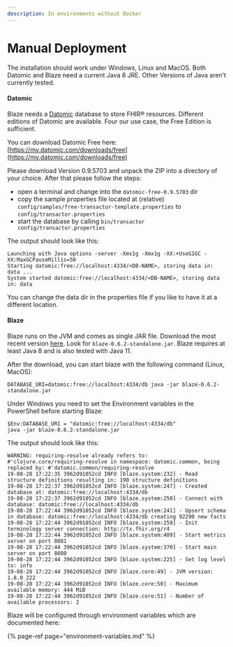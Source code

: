 ```yaml
---
description: In environments without Docker
---
```


# Manual Deployment

The installation should work under Windows, Linux and MacOS. Both Datomic and Blaze need a current Java 8 JRE. Other Versions of Java aren’t currently tested.

#### Datomic

Blaze needs a [Datomic](https://www.datomic.com/) database to store FHIR® resources. Different editions of Datomic are available. Four our use case, the Free Edition is sufficient.

You can download Datomic Free here: [https://my.datomic.com/downloads/free](https://my.datomic.com/downloads/free)

Please download Version 0.9.5703 and unpack the ZIP into a directory of your choice. After that please follow the steps:

* open a terminal and change into the `datomic-free-0.9.5703` dir
* copy the sample properties file located at \(relative\) `config/samples/free-transactor-template.properties` to `config/transactor.properties`
* start the database by calling `bin/transactor config/transactor.properties`

The output should look like this:

```text
Launching with Java options -server -Xms1g -Xmx1g -XX:+UseG1GC -XX:MaxGCPauseMillis=50
Starting datomic:free://localhost:4334/<DB-NAME>, storing data in: data ...
System started datomic:free://localhost:4334/<DB-NAME>, storing data in: data
```

You can change the data dir in the properties file if you like to have it at a different location.

#### Blaze

Blaze runs on the JVM and comes as single JAR file. Download the most recent version [here](https://github.com/life-research/blaze/releases/tag/v0.6.2). Look for `blaze-0.6.2-standalone.jar`. Blaze requires at least Java 8 and is also tested with Java 11.

After the download, you can start blaze with the following command \(Linux, MacOS\):

```text
DATABASE_URI=datomic:free://localhost:4334/db java -jar blaze-0.6.2-standalone.jar
```

Under Windows you need to set the Environment variables in the PowerShell before starting Blaze:

```text
$Env:DATABASE_URI = "datomic:free://localhost:4334/db"
java -jar blaze-0.6.2-standalone.jar
```

The output should look like this:

```text
WARNING: requiring-resolve already refers to: #'clojure.core/requiring-resolve in namespace: datomic.common, being replaced by: #'datomic.common/requiring-resolve
19-08-28 17:22:35 3962d91052cd INFO [blaze.system:232] - Read structure definitions resulting in: 190 structure definitions
19-08-28 17:22:37 3962d91052cd INFO [blaze.system:247] - Created database at: datomic:free://localhost:4334/db
19-08-28 17:22:37 3962d91052cd INFO [blaze.system:250] - Connect with database: datomic:free://localhost:4334/db
19-08-28 17:22:44 3962d91052cd INFO [blaze.system:241] - Upsert schema in database: datomic:free://localhost:4334/db creating 92290 new facts
19-08-28 17:22:44 3962d91052cd INFO [blaze.system:259] - Init terminology server connection: http://tx.fhir.org/r4
19-08-28 17:22:44 3962d91052cd INFO [blaze.system:409] - Start metrics server on port 8081
19-08-28 17:22:44 3962d91052cd INFO [blaze.system:370] - Start main server on port 8080
19-08-28 17:22:44 3962d91052cd INFO [blaze.system:225] - Set log level to: info
19-08-28 17:22:44 3962d91052cd INFO [blaze.core:49] - JVM version: 1.8.0_222
19-08-28 17:22:44 3962d91052cd INFO [blaze.core:50] - Maximum available memory: 444 MiB
19-08-28 17:22:44 3962d91052cd INFO [blaze.core:51] - Number of available processors: 2
```

Blaze will be configured through environment variables which are documented here:

{% page-ref page="environment-variables.md" %}


